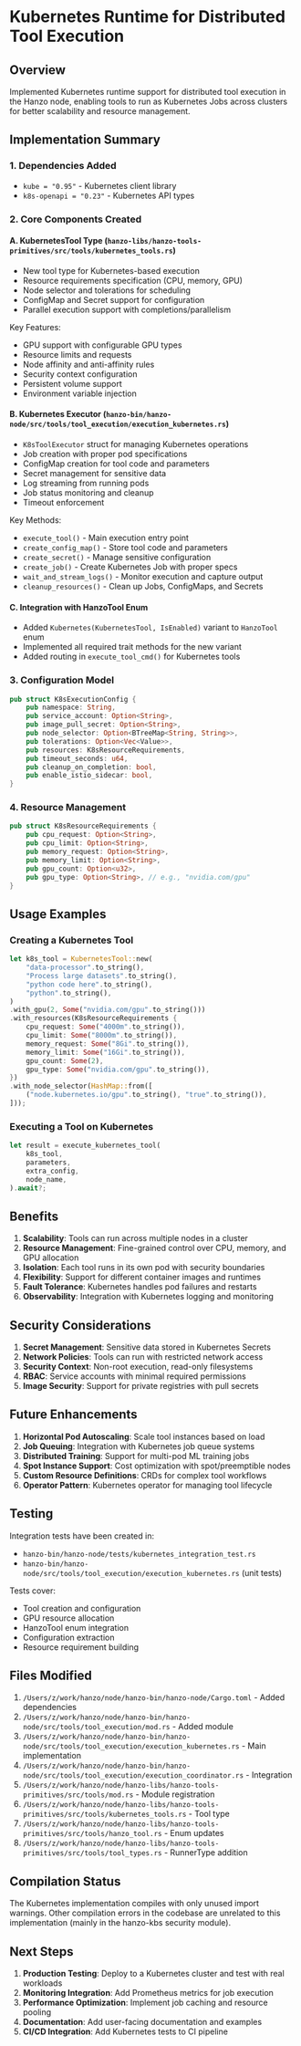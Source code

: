 # Kubernetes Runtime for Distributed Tool Execution

## Overview
Implemented Kubernetes runtime support for distributed tool execution in the Hanzo node, enabling tools to run as Kubernetes Jobs across clusters for better scalability and resource management.

## Implementation Summary

### 1. Dependencies Added
- `kube = "0.95"` - Kubernetes client library
- `k8s-openapi = "0.23"` - Kubernetes API types

### 2. Core Components Created

#### A. KubernetesTool Type (`hanzo-libs/hanzo-tools-primitives/src/tools/kubernetes_tools.rs`)
- New tool type for Kubernetes-based execution
- Resource requirements specification (CPU, memory, GPU)
- Node selector and tolerations for scheduling
- ConfigMap and Secret support for configuration
- Parallel execution support with completions/parallelism

Key Features:
- GPU support with configurable GPU types
- Resource limits and requests
- Node affinity and anti-affinity rules
- Security context configuration
- Persistent volume support
- Environment variable injection

#### B. Kubernetes Executor (`hanzo-bin/hanzo-node/src/tools/tool_execution/execution_kubernetes.rs`)
- `K8sToolExecutor` struct for managing Kubernetes operations
- Job creation with proper pod specifications
- ConfigMap creation for tool code and parameters
- Secret management for sensitive data
- Log streaming from running pods
- Job status monitoring and cleanup
- Timeout enforcement

Key Methods:
- `execute_tool()` - Main execution entry point
- `create_config_map()` - Store tool code and parameters
- `create_secret()` - Manage sensitive configuration
- `create_job()` - Create Kubernetes Job with proper specs
- `wait_and_stream_logs()` - Monitor execution and capture output
- `cleanup_resources()` - Clean up Jobs, ConfigMaps, and Secrets

#### C. Integration with HanzoTool Enum
- Added `Kubernetes(KubernetesTool, IsEnabled)` variant to `HanzoTool` enum
- Implemented all required trait methods for the new variant
- Added routing in `execute_tool_cmd()` for Kubernetes tools

### 3. Configuration Model

```rust
pub struct K8sExecutionConfig {
    pub namespace: String,
    pub service_account: Option<String>,
    pub image_pull_secret: Option<String>,
    pub node_selector: Option<BTreeMap<String, String>>,
    pub tolerations: Option<Vec<Value>>,
    pub resources: K8sResourceRequirements,
    pub timeout_seconds: u64,
    pub cleanup_on_completion: bool,
    pub enable_istio_sidecar: bool,
}
```

### 4. Resource Management

```rust
pub struct K8sResourceRequirements {
    pub cpu_request: Option<String>,
    pub cpu_limit: Option<String>,
    pub memory_request: Option<String>,
    pub memory_limit: Option<String>,
    pub gpu_count: Option<u32>,
    pub gpu_type: Option<String>, // e.g., "nvidia.com/gpu"
}
```

## Usage Examples

### Creating a Kubernetes Tool

```rust
let k8s_tool = KubernetesTool::new(
    "data-processor".to_string(),
    "Process large datasets".to_string(),
    "python code here".to_string(),
    "python".to_string(),
)
.with_gpu(2, Some("nvidia.com/gpu".to_string()))
.with_resources(K8sResourceRequirements {
    cpu_request: Some("4000m".to_string()),
    cpu_limit: Some("8000m".to_string()),
    memory_request: Some("8Gi".to_string()),
    memory_limit: Some("16Gi".to_string()),
    gpu_count: Some(2),
    gpu_type: Some("nvidia.com/gpu".to_string()),
})
.with_node_selector(HashMap::from([
    ("node.kubernetes.io/gpu".to_string(), "true".to_string()),
]));
```

### Executing a Tool on Kubernetes

```rust
let result = execute_kubernetes_tool(
    k8s_tool,
    parameters,
    extra_config,
    node_name,
).await?;
```

## Benefits

1. **Scalability**: Tools can run across multiple nodes in a cluster
2. **Resource Management**: Fine-grained control over CPU, memory, and GPU allocation
3. **Isolation**: Each tool runs in its own pod with security boundaries
4. **Flexibility**: Support for different container images and runtimes
5. **Fault Tolerance**: Kubernetes handles pod failures and restarts
6. **Observability**: Integration with Kubernetes logging and monitoring

## Security Considerations

1. **Secret Management**: Sensitive data stored in Kubernetes Secrets
2. **Network Policies**: Tools can run with restricted network access
3. **Security Context**: Non-root execution, read-only filesystems
4. **RBAC**: Service accounts with minimal required permissions
5. **Image Security**: Support for private registries with pull secrets

## Future Enhancements

1. **Horizontal Pod Autoscaling**: Scale tool instances based on load
2. **Job Queuing**: Integration with Kubernetes job queue systems
3. **Distributed Training**: Support for multi-pod ML training jobs
4. **Spot Instance Support**: Cost optimization with spot/preemptible nodes
5. **Custom Resource Definitions**: CRDs for complex tool workflows
6. **Operator Pattern**: Kubernetes operator for managing tool lifecycle

## Testing

Integration tests have been created in:
- `hanzo-bin/hanzo-node/tests/kubernetes_integration_test.rs`
- `hanzo-bin/hanzo-node/src/tools/tool_execution/execution_kubernetes.rs` (unit tests)

Tests cover:
- Tool creation and configuration
- GPU resource allocation
- HanzoTool enum integration
- Configuration extraction
- Resource requirement building

## Files Modified

1. `/Users/z/work/hanzo/node/hanzo-bin/hanzo-node/Cargo.toml` - Added dependencies
2. `/Users/z/work/hanzo/node/hanzo-bin/hanzo-node/src/tools/tool_execution/mod.rs` - Added module
3. `/Users/z/work/hanzo/node/hanzo-bin/hanzo-node/src/tools/tool_execution/execution_kubernetes.rs` - Main implementation
4. `/Users/z/work/hanzo/node/hanzo-bin/hanzo-node/src/tools/tool_execution/execution_coordinator.rs` - Integration
5. `/Users/z/work/hanzo/node/hanzo-libs/hanzo-tools-primitives/src/tools/mod.rs` - Module registration
6. `/Users/z/work/hanzo/node/hanzo-libs/hanzo-tools-primitives/src/tools/kubernetes_tools.rs` - Tool type
7. `/Users/z/work/hanzo/node/hanzo-libs/hanzo-tools-primitives/src/tools/hanzo_tool.rs` - Enum updates
8. `/Users/z/work/hanzo/node/hanzo-libs/hanzo-tools-primitives/src/tools/tool_types.rs` - RunnerType addition

## Compilation Status

The Kubernetes implementation compiles with only unused import warnings. Other compilation errors in the codebase are unrelated to this implementation (mainly in the hanzo-kbs security module).

## Next Steps

1. **Production Testing**: Deploy to a Kubernetes cluster and test with real workloads
2. **Monitoring Integration**: Add Prometheus metrics for job execution
3. **Performance Optimization**: Implement job caching and resource pooling
4. **Documentation**: Add user-facing documentation and examples
5. **CI/CD Integration**: Add Kubernetes tests to CI pipeline